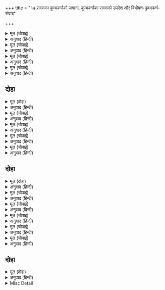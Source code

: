 +++
title = "१७ रावणका कुम्भकर्णको जगाना, कुम्भकर्णका रावणको उपदेश और विभीषण-कुम्भकर्ण-संवाद"

+++


<details><summary>मूल (चौपाई)</summary>

यह बृत्तांत दसानन सुनेऊ।  
अति बिषाद पुनि पुनि सिर धुनेऊ॥  
ब्याकुल कुंभकरन पहिं आवा।  
बिबिध जतन करि ताहि जगावा॥
</details>

<details><summary>अनुवाद (हिन्दी)</summary>

यह समाचार जब रावणने सुना, तब उसने अत्यन्त विषादसे बार-बार सिर पीटा। वह व्याकुल होकर कुम्भकर्णके पास गया और बहुत-से उपाय करके उसने उसको जगाया॥ ३॥
</details>

<details><summary>मूल (चौपाई)</summary>

जागा निसिचर देखिअ कैसा।  
मानहुँ कालु देह धरि बैसा॥  
कुंभकरन बूझा कहु भाई।  
काहे तव मुख रहे सुखाई॥
</details>

<details><summary>अनुवाद (हिन्दी)</summary>

कुम्भकर्ण जगा (उठ बैठा)। वह कैसा दिखायी देता है मानो स्वयं काल ही शरीर धारण करके बैठा हो। कुम्भकर्णने पूछा—हे भाई! कहो तो, तुम्हारे मुख सूख क्यों रहे हैं?॥ ४॥
</details>

<details><summary>मूल (चौपाई)</summary>

कथा कही सब तेहिं अभिमानी।  
जेहि प्रकार सीता हरि आनी॥  
तात कपिन्ह सब निसिचर मारे।  
महा महा जोधा संघारे॥
</details>

<details><summary>अनुवाद (हिन्दी)</summary>

उस अभिमानी (रावण)-ने उससे जिस प्रकारसे वह सीताको हर लाया था (तबसे अबतककी) सारी कथा कही। (फिर कहा—) हे तात! वानरोंने सब राक्षस मार डाले। बड़े-बड़े योद्धाओंका भी संहार कर डाला॥ ५॥
</details>

<details><summary>मूल (चौपाई)</summary>

दुर्मुख सुररिपु मनुज अहारी।  
भट अतिकाय अकंपन भारी॥  
अपर महोदर आदिक बीरा।  
परे समर महि सब रनधीरा॥
</details>

<details><summary>अनुवाद (हिन्दी)</summary>

दुर्मुख, देवशत्रु (देवान्तक), मनुष्यभक्षक (नरान्तक), भारी योद्धा अतिकाय और अकम्पन तथा महोदर आदि दूसरे सभी रणधीर वीर रणभूमिमें मारे गये॥ ६॥
</details>

## दोहा


<details><summary>मूल (दोहा)</summary>

सुनि दसकंधर बचन तब कुंभकरन बिलखान।  
जगदंबा हरि आनि अब सठ चाहत कल्यान॥ ६२॥
</details>

<details><summary>अनुवाद (हिन्दी)</summary>

तब रावणके वचन सुनकर कुम्भकर्ण बिलखकर (दुखी होकर) बोला—अरे मूर्ख! जगज्जननी जानकीको हर लाकर अब तू कल्याण चाहता है?॥ ६२॥
</details>

<details><summary>मूल (चौपाई)</summary>

भल न कीन्ह तैं निसिचर नाहा।  
अब मोहि आइ जगाएहि काहा॥  
अजहूँ तात त्यागि अभिमाना।  
भजहु राम होइहि कल्याना॥
</details>

<details><summary>अनुवाद (हिन्दी)</summary>

हे राक्षसराज! तूने अच्छा नहीं किया। अब आकर मुझे क्या जगाया? हे तात! अब भी अभिमान छोड़कर श्रीरामजीको भजो तो कल्याण होगा॥ १॥
</details>

<details><summary>मूल (चौपाई)</summary>

हैं दससीस मनुज रघुनायक।  
जाके हनूमान से पायक॥  
अहह बंधु तैं कीन्हि खोटाई।  
प्रथमहिं मोहि न सुनाएहि आई॥
</details>

<details><summary>अनुवाद (हिन्दी)</summary>

हे रावण! जिनके हनुमान्-सरीखे सेवक हैं, वे श्रीरघुनाथजी क्या मनुष्य हैं? हाय भाई! तूने बुरा किया, जो पहले ही आकर मुझे यह हाल नहीं सुनाया॥ २॥
</details>

<details><summary>मूल (चौपाई)</summary>

कीन्हेहु प्रभु बिरोध तेहि देवक।  
सिव बिरंचि सुर जाके सेवक॥  
नारद मुनि मोहि ग्यान जो कहा।  
कहतेउँ तोहि समय निरबहा॥
</details>

<details><summary>अनुवाद (हिन्दी)</summary>

हे स्वामी! तुमने उस परम देवताका विरोध किया, जिसके शिव, ब्रह्मा आदि देवता सेवक हैं। नारद मुनिने मुझे जो ज्ञान कहा था, वह मैं तुझसे कहता; पर अब तो समय जाता रहा॥ ३॥
</details>

<details><summary>मूल (चौपाई)</summary>

अब भरि अंक भेंटु मोहि भाई।  
लोचन सुफल करौं मैं जाई॥  
स्याम गात सरसीरुह लोचन।  
देखौं जाइ ताप त्रय मोचन॥
</details>

<details><summary>अनुवाद (हिन्दी)</summary>

हे भाई! अब तो (अन्तिम बार) अँकवार भरकर मुझसे मिल ले। मैं जाकर अपने नेत्र सफल करूँ। तीनों तापोंको छुड़ानेवाले श्यामशरीर, कमलनेत्र श्रीरामजीके जाकर दर्शन करूँ॥ ४॥
</details>

## दोहा


<details><summary>मूल (दोहा)</summary>

राम रूप गुन सुमिरत मगन भयउ छन एक।  
रावन मागेउ कोटि घट मद अरु महिष अनेक॥ ६३॥
</details>

<details><summary>अनुवाद (हिन्दी)</summary>

श्रीरामचन्द्रजीके रूप और गुणोंको स्मरण करके वह एक क्षणके लिये प्रेममें मग्न हो गया। फिर रावणने करोड़ों घड़े मदिरा और अनेकों भैंसे मँगवाये॥ ६३॥
</details>

<details><summary>मूल (चौपाई)</summary>

महिष खाइ करि मदिरा पाना।  
गर्जा बज्राघात समाना॥  
कुंभकरन दुर्मद रन रंगा।  
चला दुर्ग तजि सेन न संगा॥
</details>

<details><summary>अनुवाद (हिन्दी)</summary>

भैंसे खाकर और मदिरा पीकर वह वज्रघात (बिजली गिरने) के समान गरजा। मदसे चूर, रणके उत्साहसे पूर्ण कुम्भकर्ण किला छोड़कर चला। सेना भी साथ नहीं ली॥ १॥
</details>

<details><summary>मूल (चौपाई)</summary>

देखि बिभीषनु आगें आयउ।  
परेउ चरन निज नाम सुनायउ॥  
अनुज उठाइ हृदयँ तेहि लायो।  
रघुपति भक्त जानि मन भायो॥
</details>

<details><summary>अनुवाद (हिन्दी)</summary>

उसे देखकर विभीषण आगे आये और उसके चरणोंपर गिरकर अपना नाम सुनाया। छोटे भाईको उठाकर उसने हृदयसे लगा लिया और श्रीरघुनाथजीका भक्त जानकर वे उसके मनको प्रिय लगे॥ २॥
</details>

<details><summary>मूल (चौपाई)</summary>

तात लात रावन मोहि मारा।  
कहत परम हित मंत्र बिचारा॥  
तेहिं गलानि रघुपति पहिं आयउँ।  
देखि दीन प्रभु के मन भायउँ॥
</details>

<details><summary>अनुवाद (हिन्दी)</summary>

(विभीषणने कहा—) हे तात! परम हितकर सलाह एवं विचार कहनेपर रावणने मुझे लात मारी। उसी ग्लानिके मारे मैं श्रीरघुनाथजीके पास चला आया। दीन देखकर प्रभुके मनको मैं (बहुत) प्रिय लगा॥ ३॥
</details>

<details><summary>मूल (चौपाई)</summary>

सुनु सुत भयउ कालबस रावन।  
सो कि मान अब परम सिखावन॥  
धन्य धन्य तैं धन्य बिभीषन।  
भयहु तात निसिचर कुल भूषन॥
</details>

<details><summary>अनुवाद (हिन्दी)</summary>

(कुम्भकर्णने कहा—) हे पुत्र! सुन, रावण तो कालके वश हो गया है (उसके सिरपर मृत्यु नाच रही है)। वह क्या अब उत्तम शिक्षा मान सकता है? हे विभीषण! तू धन्य है, धन्य है, धन्य है। हे तात! तू राक्षसकुलका भूषण हो गया॥ ४॥
</details>

<details><summary>मूल (चौपाई)</summary>

बंधु बंस तैं कीन्ह उजागर।  
भजेहु राम सोभा सुख सागर॥
</details>

<details><summary>अनुवाद (हिन्दी)</summary>

हे भाई! तूने अपने कुलको देदीप्यमान कर दिया, जो शोभा और सुखके समुद्र श्रीरामजीको भजा॥ ५॥
</details>

## दोहा


<details><summary>मूल (दोहा)</summary>

बचन कर्म मन कपट तजि भजेहु राम रनधीर।  
जाहु न निज पर सूझ मोहि भयउँ कालबस बीर॥ ६४॥
</details>

<details><summary>अनुवाद (हिन्दी)</summary>

मन, वचन और कर्मसे कपट छोड़कर रणधीर श्रीरामजीका भजन करना। हे भाई! मैं काल (मृत्यु)-के वश हो गया हूँ, मुझे अपना-पराया नहीं सूझता; इसलिये अब तुम जाओ॥ ६४॥
</details>

<details><summary>Misc Detail</summary>


</details>
